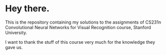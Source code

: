 # Hey there. 
This is the repository containing my solutions to the assignments of CS231n Convolutional Neural Networks for Visual Recognition course, Stanford University.

I want to thank the stuff of this course very much for the knowledge they gave us.
